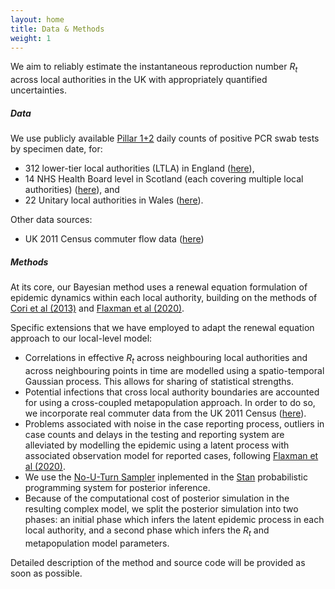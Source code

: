 ```yaml
---
layout: home
title: Data & Methods
weight: 1
---
```


We aim to reliably estimate the instantaneous reproduction number $R_t$ across local authorities in the UK with appropriately quantified uncertainties.

##### Data

We use publicly available [Pillar 1+2](https://www.gov.uk/government/publications/coronavirus-covid-19-scaling-up-testing-programmes) 
daily counts of positive PCR swab tests by specimen date, for:
*   312 lower-tier local authorities (LTLA) in England 
([here](https://coronavirus.data.gov.uk)),
*   14 NHS Health Board level in Scotland (each covering multiple local authorities)
([here](https://www.gov.scot/publications/coronavirus-covid-19-daily-data-for-scotland/)), and
*   22 Unitary local authorities in Wales ([here](https://phw.nhs.wales/topics/latest-information-on-novel-coronavirus-covid-19/)).

Other data sources:
* UK 2011 Census commuter flow data ([here](https://www.statistics.digitalresources.jisc.ac.uk))


##### Methods

At its core, our Bayesian method uses a renewal equation formulation of epidemic dynamics 
within each local authority, 
building on the methods of [Cori et al (2013)](https://doi.org/10.1093/aje/kwt133) and 
[Flaxman et al (2020)](https://www.nature.com/articles/s41586-020-2405-7).

Specific extensions that we have employed to adapt the renewal equation approach to our local-level model:
*   Correlations in effective $R_t$ across neighbouring local authorities and across neighbouring points in time are modelled using a spatio-temporal Gaussian process. This allows for sharing of statistical strengths.
*   Potential infections that cross local authority boundaries are accounted for using a cross-coupled metapopulation approach. In order to do so, we incorporate real commuter data from the UK 2011 Census ([here](https://www.statistics.digitalresources.jisc.ac.uk)).
*   Problems associated with noise in the case reporting process, outliers in case counts and delays in the testing and reporting system are alleviated by modelling the epidemic using a latent process with associated observation model for reported cases, following [Flaxman et al (2020)](https://www.nature.com/articles/s41586-020-2405-7).
*   We use the [No-U-Turn Sampler](https://arxiv.org/abs/1111.4246) inplemented in the [Stan](https://mc-stan.org/) probabilistic programming system for posterior inference.
*   Because of the computational cost of posterior simulation in the resulting complex model, 
we split the posterior simulation into two phases: 
an initial phase which infers the latent epidemic process in each local authority, 
and a second phase which infers the $R_t$ and metapopulation model parameters.

Detailed description of the method and source code will be provided as soon as possible.


